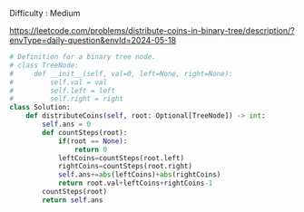 Difficulty : Medium 

https://leetcode.com/problems/distribute-coins-in-binary-tree/description/?envType=daily-question&envId=2024-05-18

```python
# Definition for a binary tree node.
# class TreeNode:
#     def __init__(self, val=0, left=None, right=None):
#         self.val = val
#         self.left = left
#         self.right = right
class Solution:
    def distributeCoins(self, root: Optional[TreeNode]) -> int:
        self.ans = 0
        def countSteps(root):
            if(root == None):
                return 0
            leftCoins=countSteps(root.left)
            rightCoins=countSteps(root.right)
            self.ans+=abs(leftCoins)+abs(rightCoins)
            return root.val+leftCoins+rightCoins-1
        countSteps(root)
        return self.ans
```
